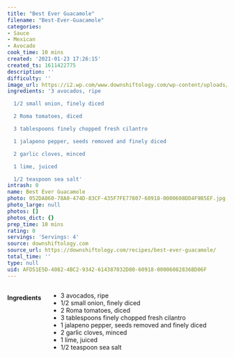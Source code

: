 ```yaml
---
title: "Best Ever Guacamole"
filename: "Best-Ever-Guacamole"
categories:
- Sauce
- Mexican
- Avocado
cook_time: 10 mins
created: '2021-01-23 17:26:15'
created_ts: 1611422775
description: ''
difficulty: ''
image_url: https://i2.wp.com/www.downshiftology.com/wp-content/uploads/2019/04/Guacamole-3-2-150x225.jpg
ingredients: '3 avocados, ripe

  1/2 small onion, finely diced

  2 Roma tomatoes, diced

  3 tablespoons finely chopped fresh cilantro

  1 jalapeno pepper, seeds removed and finely diced

  2 garlic cloves, minced

  1 lime, juiced

  1/2 teaspoon sea salt'
intrash: 0
name: Best Ever Guacamole
photo: 052DA860-78A0-474D-83CF-435F7FE77807-60918-0000608DD4F9B5EF.jpg
photo_large: null
photos: []
photos_dict: {}
prep_time: 10 mins
rating: 0
servings: 'Servings: 4'
source: downshiftology.com
source_url: https://downshiftology.com/recipes/best-ever-guacamole/
total_time: ''
type: null
uid: AFD51E5D-4082-4BC2-9342-614387032D80-60918-00006082836BD06F
---
```

<div class="large-8 medium-7 columns" id="writeup">	</div><!-- #writeup -->
</div><!-- #row-one -->
<div class="row" id="row-two">	<div class="medium-4 small-5 columns"><h4 id="ingredients">Ingredients</h4><div class="box box-ingredients content"><ul>
<li>3 avocados, ripe</li>
<li>1/2 small onion, finely diced</li>
<li>2 Roma tomatoes, diced</li>
<li>3 tablespoons finely chopped fresh cilantro</li>
<li>1 jalapeno pepper, seeds removed and finely diced</li>
<li>2 garlic cloves, minced</li>
<li>1 lime, juiced</li>
<li>1/2 teaspoon sea salt</li>
</ul>
</div>	</div>	<div class="medium-6 small-7 columns">	</div>